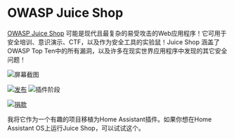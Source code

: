 # OWASP Juice Shop

[OWASP Juice Shop](https://owasp.org/www-project-juice-shop/) 可能是现代且最复杂的易受攻击的Web应用程序！它可用于安全培训、意识演示、CTF，以及作为安全工具的实验鼠！Juice Shop 涵盖了OWASP Top Ten中的所有漏洞，以及许多在现实世界应用程序中发现的其它安全问题！

![屏幕截图](https://raw.githubusercontent.com/bkimminich/juice-shop/main/screenshots/slideshow.gif)

[![发布][release-badge]][release]
![插件阶段][stage-badge]

[![捐款][donation-badge]][donation-url]

我将它作为一个有趣的项目移植为Home Assistant插件。如果你想在Home Assistant OS上运行Juice Shop，可以试试这个。

[stage-badge]: https://img.shields.io/badge/插件%20阶段-stable-green.svg

[release-badge]: https://img.shields.io/badge/版本-v1.2.2-blue.svg
[release]: https://github.com/Poeschl-HomeAssistant-Addons/juice-shop/tree/v1.2.2

[donation-badge]: https://img.shields.io/badge/给我买咖啡-%23d32f2f?logo=buy-me-a-coffee&style=for-the-badge&logoColor=white
[donation-url]: https://www.buymeacoffee.com/Poeschl